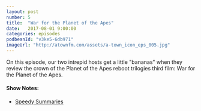 ```yaml
---
layout: post
number: 5
title:  "War for the Planet of the Apes"
date:   2017-08-01 9:00:00
categories: episodes
podbeanId: "v3ke5-6db971"
imageUrl: "http://atownfm.com/assets/a-town_icon_eps_005.jpg"
---
```


On this episode, our two intrepid hosts get a little "bananas" when they review the crown of the Planet of the Apes reboot trilogies third film: War for the Planet of the Apes.

#### Show Notes:
- [Speedy Summaries](https://www.youtube.com/channel/UC6w9cRpymKzrl_L70Lg4BZw)